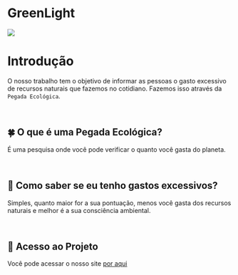 <h1 text-align="center"> GreenLight </h1>
<img src= "http://img.shields.io/static/v1?label=STATUS&message=EM%20DESENVOLVIMENTO&color=GREEN&style=for-the-badge"/>


# Introdução
O nosso trabalho tem o objetivo de informar as pessoas o gasto excessivo de recursos naturais que fazemos no cotidiano. 
Fazemos isso através da `Pegada Ecológica`. 

<br>


## 🍀 O que é uma Pegada Ecológica?
 É uma pesquisa onde você pode verificar o quanto você gasta do planeta.

<br>


## :eyes: Como saber se eu tenho gastos excessivos?
 Simples, quanto maior for a sua pontuação, menos você gasta dos recursos naturais e melhor é a sua consciência ambiental.

<br>


## :file_folder: Acesso ao Projeto
 Você pode acessar o nosso site <a href="https:\\www.greenlight.dev.br" >por aqui</a> 
